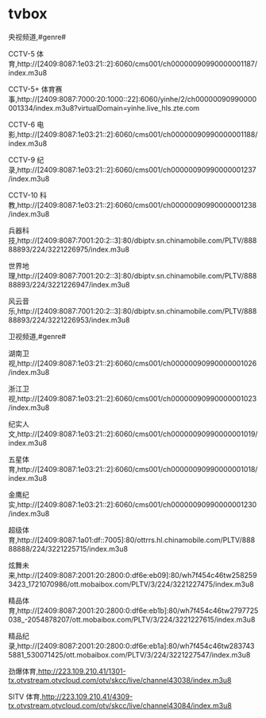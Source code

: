 # tvbox
央视频道,#genre#

CCTV-5 体育,http://[2409:8087:1e03:21::2]:6060/cms001/ch00000090990000001187/index.m3u8

CCTV-5+ 体育赛事,http://[2409:8087:7000:20:1000::22]:6060/yinhe/2/ch00000090990000001334/index.m3u8?virtualDomain=yinhe.live_hls.zte.com

CCTV-6 电影,http://[2409:8087:1e03:21::2]:6060/cms001/ch00000090990000001188/index.m3u8

CCTV-9 纪录,http://[2409:8087:1e03:21::2]:6060/cms001/ch00000090990000001237/index.m3u8

CCTV-10 科教,http://[2409:8087:1e03:21::2]:6060/cms001/ch00000090990000001238/index.m3u8

兵器科技,http://[2409:8087:7001:20:2::3]:80/dbiptv.sn.chinamobile.com/PLTV/88888893/224/3221226975/index.m3u8

世界地理,http://[2409:8087:7001:20:2::3]:80/dbiptv.sn.chinamobile.com/PLTV/88888893/224/3221226947/index.m3u8

风云音乐,http://[2409:8087:7001:20:2::3]:80/dbiptv.sn.chinamobile.com/PLTV/88888893/224/3221226953/index.m3u8


卫视频道,#genre#

湖南卫视,http://[2409:8087:1e03:21::2]:6060/cms001/ch00000090990000001026/index.m3u8

浙江卫视,http://[2409:8087:1e03:21::2]:6060/cms001/ch00000090990000001023/index.m3u8

纪实人文,http://[2409:8087:1e03:21::2]:6060/cms001/ch00000090990000001019/index.m3u8

五星体育,http://[2409:8087:1e03:21::2]:6060/cms001/ch00000090990000001018/index.m3u8

金鹰纪实,http://[2409:8087:1e03:21::2]:6060/cms001/ch00000090990000001230/index.m3u8

超级体育,http://[2409:8087:1a01:df::7005]:80/ottrrs.hl.chinamobile.com/PLTV/88888888/224/3221225715/index.m3u8

炫舞未来,http://[2409:8087:2001:20:2800:0:df6e:eb09]:80/wh7f454c46tw2582593423_1721070986/ott.mobaibox.com/PLTV/3/224/3221227475/index.m3u8

精品体育,http://[2409:8087:2001:20:2800:0:df6e:eb1b]:80/wh7f454c46tw2797725038_-2054878207/ott.mobaibox.com/PLTV/3/224/3221227615/index.m3u8

精品纪录,http://[2409:8087:2001:20:2800:0:df6e:eb1a]:80/wh7f454c46tw2837435881_530071425/ott.mobaibox.com/PLTV/3/224/3221227547/index.m3u8

劲爆体育,http://223.109.210.41/1301-tx.otvstream.otvcloud.com/otv/skcc/live/channel43038/index.m3u8

SITV 体育,http://223.109.210.41/4309-tx.otvstream.otvcloud.com/otv/skcc/live/channel43084/index.m3u8
